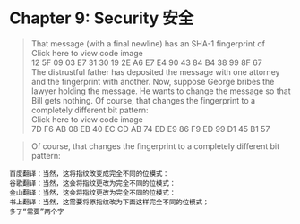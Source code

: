 #  Chapter 9: Security   安全  



>That message (with a final newline) has an SHA-1 fingerprint of  
Click here to view code image  
12 5F 09 03 E7 31 30 19 2E A6 E7 E4 90 43 84 B4 38 99 8F 67  
The distrustful father has deposited the message with one attorney and the fingerprint with another. Now, suppose George bribes the lawyer holding the message. He wants to change the message so that Bill gets nothing. Of course, that changes the fingerprint to a completely different bit pattern:  
Click here to view code image  
7D F6 AB 08 EB 40 EC CD AB 74 ED E9 86 F9 ED 99 D1 45 B1 57  

> Of course, that changes the fingerprint to a completely different bit pattern:  

    百度翻译：当然，这将指纹改变成完全不同的位模式： 
    谷歌翻译：当然，这会将指纹更改为完全不同的位模式：
    金山翻译：当然，这会将指纹更改为完全不同的位模式：
    书上翻译：当然，这需要将原指纹改为下面这样完全不同的位模式；
    多了“需要”两个字